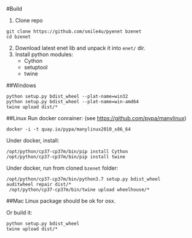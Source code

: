 #Build
1. Clone repo
```
git clone https://github.com/smile4u/pyenet bzenet
cd bzenet
```
2. Download latest enet lib and unpack it into `enet/` dir.
3. Install python modules: 
    - Cython
    - setuptool
    - twine

##Windows
```
python setup.py bdist_wheel --plat-name=win32
python setup.py bdist_wheel --plat-name=win-amd64
twine upload dist/*
```

##Linux
Run docker conrainer: (see https://github.com/pypa/manylinux)
```
docker -i -t quay.io/pypa/manylinux2010_x86_64
```
Under docker, install:
```
/opt/python/cp37-cp37m/bin/pip install Cython
/opt/python/cp37-cp37m/bin/pip install twine
```
Under docker, run from cloned `bzenet` folder:
```
/opt/python/cp37-cp37m/bin/python3.7 setup.py bdist_wheel
auditwheel repair dist/*
 /opt/python/cp37-cp37m/bin/twine upload wheelhouse/*
```

##Mac
Linux package should be ok for osx.

Or build it:
```
python setup.py bdist_wheel
twine upload dist/*
```